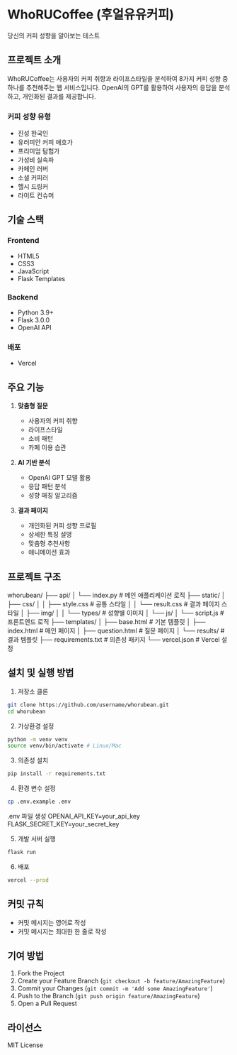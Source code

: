 # WhoRUCoffee (후얼유유커피)

당신의 커피 성향을 알아보는 테스트

## 프로젝트 소개

WhoRUCoffee는 사용자의 커피 취향과 라이프스타일을 분석하여 8가지 커피 성향 중 하나를 추천해주는 웹 서비스입니다. OpenAI의 GPT를 활용하여 사용자의 응답을 분석하고, 개인화된 결과를 제공합니다.

### 커피 성향 유형
- 진성 한국인
- 유러피안 커피 애호가
- 프리미엄 탐험가
- 가성비 실속파
- 카페인 러버
- 소셜 커피러
- 헬시 드링커
- 라이트 컨슈머

## 기술 스택

### Frontend
- HTML5
- CSS3
- JavaScript
- Flask Templates

### Backend
- Python 3.9+
- Flask 3.0.0
- OpenAI API

### 배포
- Vercel

## 주요 기능

1. **맞춤형 질문**
   - 사용자의 커피 취향
   - 라이프스타일
   - 소비 패턴
   - 카페 이용 습관

2. **AI 기반 분석**
   - OpenAI GPT 모델 활용
   - 응답 패턴 분석
   - 성향 매칭 알고리즘

3. **결과 페이지**
   - 개인화된 커피 성향 프로필
   - 상세한 특징 설명
   - 맞춤형 추천사항
   - 애니메이션 효과

## 프로젝트 구조
whorubean/
├── api/
│ └── index.py # 메인 애플리케이션 로직
├── static/
│ ├── css/
│ │ ├── style.css # 공통 스타일
│ │ └── result.css # 결과 페이지 스타일
│ ├── img/
│ │ └── types/ # 성향별 이미지
│ └── js/
│ └── script.js # 프론트엔드 로직
├── templates/
│ ├── base.html # 기본 템플릿
│ ├── index.html # 메인 페이지
│ ├── question.html # 질문 페이지
│ └── results/ # 결과 템플릿
├── requirements.txt # 의존성 패키지
└── vercel.json # Vercel 설정

## 설치 및 실행 방법

1. 저장소 클론
``` bash
git clone https://github.com/username/whorubean.git
cd whorubean
```

2. 가상환경 설정
```bash
python -m venv venv
source venv/bin/activate # Linux/Mac
```

3. 의존성 설치
```bash
pip install -r requirements.txt
```

4. 환경 변수 설정
```bash
cp .env.example .env
```

.env 파일 생성
OPENAI_API_KEY=your_api_key
FLASK_SECRET_KEY=your_secret_key

5. 개발 서버 실행
```bash
flask run
```

6. 배포
```bash
vercel --prod
```

## 커밋 규칙

- 커밋 메시지는 영어로 작성
- 커밋 메시지는 최대한 한 줄로 작성

## 기여 방법
1. Fork the Project
2. Create your Feature Branch (`git checkout -b feature/AmazingFeature`)
3. Commit your Changes (`git commit -m 'Add some AmazingFeature'`)
4. Push to the Branch (`git push origin feature/AmazingFeature`)
5. Open a Pull Request

## 라이선스
MIT License

